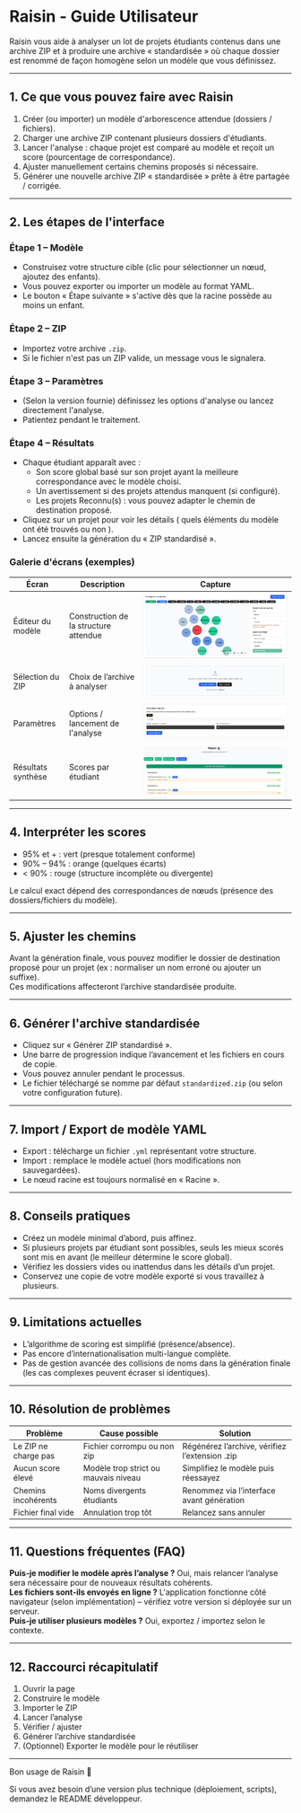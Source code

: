 # Raisin - Guide Utilisateur

Raisin vous aide à analyser un lot de projets étudiants contenus dans une archive ZIP et à produire une archive « standardisée » où chaque dossier est renommé de façon homogène selon un modèle que vous définissez.

---

## 1. Ce que vous pouvez faire avec Raisin

1. Créer (ou importer) un modèle d'arborescence attendue (dossiers / fichiers).
2. Charger une archive ZIP contenant plusieurs dossiers d'étudiants.
3. Lancer l'analyse : chaque projet est comparé au modèle et reçoit un score (pourcentage de correspondance).
4. Ajuster manuellement certains chemins proposés si nécessaire.
5. Générer une nouvelle archive ZIP « standardisée » prête à être partagée / corrigée.

---

## 2. Les étapes de l'interface

### Étape 1 – Modèle

- Construisez votre structure cible (clic pour sélectionner un nœud, ajoutez des enfants).
- Vous pouvez exporter ou importer un modèle au format YAML.
- Le bouton « Étape suivante » s'active dès que la racine possède au moins un enfant.

### Étape 2 – ZIP

- Importez votre archive `.zip`.
- Si le fichier n'est pas un ZIP valide, un message vous le signalera.

### Étape 3 – Paramètres

- (Selon la version fournie) définissez les options d'analyse ou lancez directement l'analyse.
- Patientez pendant le traitement.

### Étape 4 – Résultats

- Chaque étudiant apparaît avec :
  - Son score global basé sur son projet ayant la meilleure correspondance avec le modèle choisi.
  - Un avertissement si des projets attendus manquent (si configuré).
  - Les projets Reconnu(s) : vous pouvez adapter le chemin de destination proposé.
- Cliquez sur un projet pour voir les détails ( quels éléments du modèle ont été trouvés ou non ).
- Lancez ensuite la génération du « ZIP standardisé ».

### Galerie d'écrans (exemples)

| Écran              | Description                           | Capture                                        |
| ------------------ | ------------------------------------- | ---------------------------------------------- |
| Éditeur du modèle  | Construction de la structure attendue | ![Modèle](docs/screenshots/modele.png)         |
| Sélection du ZIP   | Choix de l’archive à analyser         | ![Import ZIP](docs/screenshots/import-zip.png) |
| Paramètres         | Options / lancement de l'analyse      | ![Paramètres](docs/screenshots/parametres.png) |
| Résultats synthèse | Scores par étudiant                   | ![Résultats](docs/screenshots/resultats.png)   |

---

## 4. Interpréter les scores

- 95% et + : vert (presque totalement conforme)
- 90% – 94% : orange (quelques écarts)
- < 90% : rouge (structure incomplète ou divergente)

Le calcul exact dépend des correspondances de nœuds (présence des dossiers/fichiers du modèle).

---

## 5. Ajuster les chemins

Avant la génération finale, vous pouvez modifier le dossier de destination proposé pour un projet (ex : normaliser un nom erroné ou ajouter un suffixe).  
Ces modifications affecteront l’archive standardisée produite.

---

## 6. Générer l'archive standardisée

- Cliquez sur « Générer ZIP standardisé ».
- Une barre de progression indique l’avancement et les fichiers en cours de copie.
- Vous pouvez annuler pendant le processus.
- Le fichier téléchargé se nomme par défaut `standardized.zip` (ou selon votre configuration future).

---

## 7. Import / Export de modèle YAML

- Export : télécharge un fichier `.yml` représentant votre structure.
- Import : remplace le modèle actuel (hors modifications non sauvegardées).
- Le nœud racine est toujours normalisé en « Racine ».

---

## 8. Conseils pratiques

- Créez un modèle minimal d’abord, puis affinez.
- Si plusieurs projets par étudiant sont possibles, seuls les mieux scorés sont mis en avant (le meilleur détermine le score global).
- Vérifiez les dossiers vides ou inattendus dans les détails d’un projet.
- Conservez une copie de votre modèle exporté si vous travaillez à plusieurs.

---

## 9. Limitations actuelles

- L’algorithme de scoring est simplifié (présence/absence).
- Pas encore d’internationalisation multi-langue complète.
- Pas de gestion avancée des collisions de noms dans la génération finale (les cas complexes peuvent écraser si identiques).

---

## 10. Résolution de problèmes

| Problème             | Cause possible                       | Solution                                       |
| -------------------- | ------------------------------------ | ---------------------------------------------- |
| Le ZIP ne charge pas | Fichier corrompu ou non zip          | Régénérez l’archive, vérifiez l’extension .zip |
| Aucun score élevé    | Modèle trop strict ou mauvais niveau | Simplifiez le modèle puis réessayez            |
| Chemins incohérents  | Noms divergents étudiants            | Renommez via l’interface avant génération      |
| Fichier final vide   | Annulation trop tôt                  | Relancez sans annuler                          |

---

## 11. Questions fréquentes (FAQ)

**Puis‑je modifier le modèle après l’analyse ?** Oui, mais relancer l’analyse sera nécessaire pour de nouveaux résultats cohérents.  
**Les fichiers sont-ils envoyés en ligne ?** L'application fonctionne côté navigateur (selon implémentation) – vérifiez votre version si déployée sur un serveur.  
**Puis‑je utiliser plusieurs modèles ?** Oui, exportez / importez selon le contexte.

---

## 12. Raccourci récapitulatif

1. Ouvrir la page
2. Construire le modèle
3. Importer le ZIP
4. Lancer l’analyse
5. Vérifier / ajuster
6. Générer l’archive standardisée
7. (Optionnel) Exporter le modèle pour le réutiliser

---

Bon usage de Raisin 🍇

Si vous avez besoin d’une version plus technique (déploiement, scripts), demandez le README développeur.

